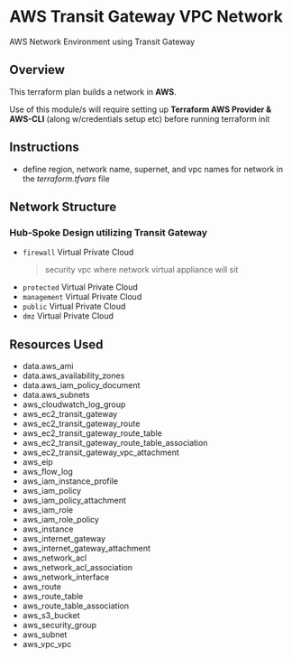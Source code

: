 # AWS Transit Gateway VPC Network

AWS Network Environment using Transit Gateway

## Overview

This terraform plan builds a network in **AWS**.

Use of this module/s will require setting up **Terraform AWS Provider & AWS-CLI** (along w/credentials setup etc) before running terraform init

## Instructions

- define region, network name, supernet, and vpc names for network in the *terraform.tfvars* file

## Network Structure

### Hub-Spoke Design utilizing Transit Gateway

- `firewall` Virtual Private Cloud
    > security vpc where network virtual appliance will sit
- `protected` Virtual Private Cloud
- `management` Virtual Private Cloud
- `public` Virtual Private Cloud
- `dmz` Virtual Private Cloud

## Resources Used

- data.aws_ami
- data.aws_availability_zones
- data.aws_iam_policy_document
- data.aws_subnets
- aws_cloudwatch_log_group
- aws_ec2_transit_gateway
- aws_ec2_transit_gateway_route
- aws_ec2_transit_gateway_route_table
- aws_ec2_transit_gateway_route_table_association
- aws_ec2_transit_gateway_vpc_attachment
- aws_eip
- aws_flow_log
- aws_iam_instance_profile
- aws_iam_policy
- aws_iam_policy_attachment
- aws_iam_role
- aws_iam_role_policy
- aws_instance
- aws_internet_gateway
- aws_internet_gateway_attachment
- aws_network_acl
- aws_network_acl_association
- aws_network_interface
- aws_route
- aws_route_table
- aws_route_table_association
- aws_s3_bucket
- aws_security_group
- aws_subnet
- aws_vpc_vpc

